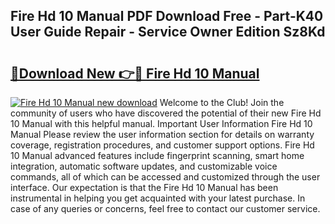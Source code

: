## Fire Hd 10 Manual PDF Download Free - Part-K40 User Guide Repair - Service Owner Edition Sz8Kd

# <h2><a href="http://bc287.oget.top/?id=Fire+Hd+10+Manual">🔗Download New 👉🔴 Fire Hd 10 Manual</a></h2>

[![Fire Hd 10 Manual new download](https://i.imgur.com/5g1atiW.png)](http://bc287.oget.top/?id=Fire+Hd+10+Manual)
Welcome to the Club! Join the community of users who have discovered the potential of their new Fire Hd 10 Manual with this helpful manual. Important User Information Fire Hd 10 Manual Please review the user information section for details on warranty coverage, registration procedures, and customer support options. Fire Hd 10 Manual advanced features include fingerprint scanning, smart home integration, automatic software updates, and customizable voice commands, all of which can be accessed and customized through the user interface. Our expectation is that the Fire Hd 10 Manual has been instrumental in helping you get acquainted with your latest purchase. In case of any queries or concerns, feel free to contact our customer service.
